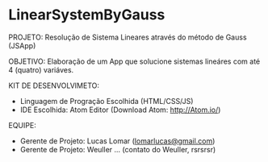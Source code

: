 # LinearSystemByGauss
PROJETO: Resolução de Sistema Lineares através do método de Gauss (JSApp)

OBJETIVO: Elaboração de um App que solucione sistemas lineáres com até 4 (quatro) variáves.

KIT DE DESENVOLVIMETO:

- Linguagem de Progração Escolhida (HTML/CSS/JS)
- IDE Escolhida: Atom Editor (Download Atom: http://Atom.io/)

EQUIPE:

- Gerente de Projeto: Lucas Lomar (lomarlucas@gmail.com)
- Gerente de Projeto: Weuller ... (contato do Weuller, rsrsrsr)
